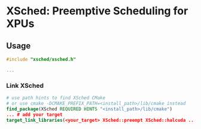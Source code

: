 # XSched: Preemptive Scheduling for XPUs



## Usage

```c
#include "xsched/xsched.h"

...
```



### Link XSched

```cmake
# use path hints to find XSched CMake
# or use cmake -DCMAKE_PREFIX_PATH=<install_path>/lib/cmake instead
find_package(XSched REQUIRED HINTS "<install_path>/lib/cmake")
... # add your target
target_link_libraries(<your_target> XSched::preempt XSched::halcuda ...)
```

